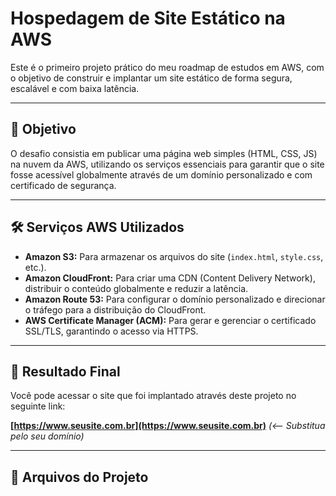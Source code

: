 # Hospedagem de Site Estático na AWS

Este é o primeiro projeto prático do meu roadmap de estudos em AWS, com o objetivo de construir e implantar um site estático de forma segura, escalável e com baixa latência.

---

## 🎯 Objetivo

O desafio consistia em publicar uma página web simples (HTML, CSS, JS) na nuvem da AWS, utilizando os serviços essenciais para garantir que o site fosse acessível globalmente através de um domínio personalizado e com certificado de segurança.

---

## 🛠️ Serviços AWS Utilizados

* **Amazon S3:** Para armazenar os arquivos do site (`index.html`, `style.css`, etc.).
* **Amazon CloudFront:** Para criar uma CDN (Content Delivery Network), distribuir o conteúdo globalmente e reduzir a latência.
* **Amazon Route 53:** Para configurar o domínio personalizado e direcionar o tráfego para a distribuição do CloudFront.
* **AWS Certificate Manager (ACM):** Para gerar e gerenciar o certificado SSL/TLS, garantindo o acesso via HTTPS.

---

## 🚀 Resultado Final

Você pode acessar o site que foi implantado através deste projeto no seguinte link:

**[https://www.seusite.com.br](https://www.seusite.com.br)** *(<-- Substitua pelo seu domínio)*

---

## 📂 Arquivos do Projeto

